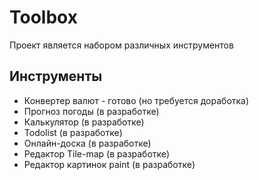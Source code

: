 
# Toolbox

Проект является набором различных инструментов

## Инструменты

- Конвертер валют - готово (но требуется доработка)
- Прогноз погоды (в разработке)
- Калькулятор (в разработке)
- Todolist (в разработке)
- Онлайн-доска (в разработке)
- Редактор Tile-map (в разработке)
- Редактор картинок paint (в разработке)
